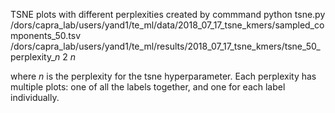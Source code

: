 TSNE plots with different perplexities created by commmand
python tsne.py /dors/capra_lab/users/yand1/te_ml/data/2018_07_17_tsne_kmers/sampled_components_50.tsv /dors/capra_lab/users/yand1/te_ml/results/2018_07_17_tsne_kmers/tsne_50_perplexity_*n* 2 *n*

where *n* is the perplexity for the tsne hyperparameter. Each perplexity has multiple plots: one of all the labels together, and one for each label individually. 